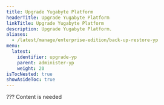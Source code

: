 ```yaml
---
title: Upgrade Yugabyte Platform
headerTitle: Upgrade Yugabyte Platform
linkTitle: Upgrade Yugabyte Platform
description: Upgrade Yugabyte Platform.
aliases:
  - /latest/manage/enterprise-edition/back-up-restore-yp
menu:
  latest:
    identifier: upgrade-yp
    parent: administer-yp
    weight: 20
isTocNested: true
showAsideToc: true
---
```


??? Content is needed
